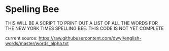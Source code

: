 # Spelling Bee

THIS WILL BE A SCRIPT TO PRINT OUT A LIST OF ALL THE WORDS FOR THE NEW YORK TIMES SPELLING BEE. THIS CODE IS NOT YET COMPLETE

current source: https://raw.githubusercontent.com/dwyl/english-words/master/words_alpha.txt
